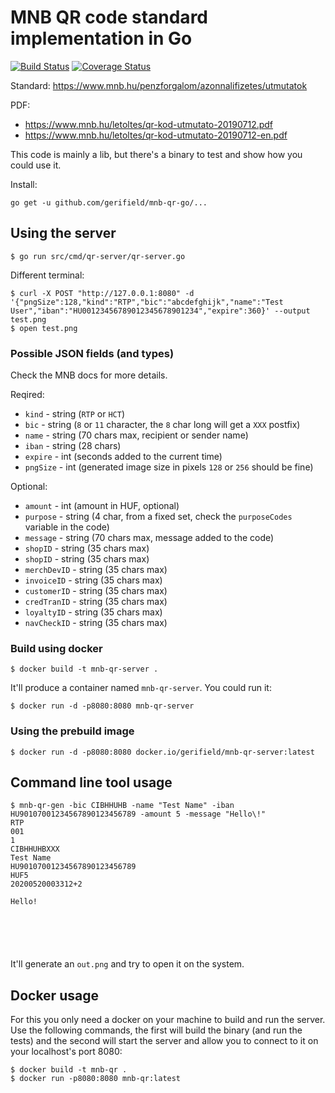 # MNB QR code standard implementation in Go

[![Build Status](https://travis-ci.org/Gerifield/mnb-qr-go.svg?branch=master)](https://travis-ci.org/Gerifield/mnb-qr-go)
[![Coverage Status](https://coveralls.io/repos/github/Gerifield/mnb-qr-go/badge.svg?branch=master)](https://coveralls.io/github/Gerifield/mnb-qr-go?branch=master)

Standard: https://www.mnb.hu/penzforgalom/azonnalifizetes/utmutatok

PDF:
- https://www.mnb.hu/letoltes/qr-kod-utmutato-20190712.pdf
- https://www.mnb.hu/letoltes/qr-kod-utmutato-20190712-en.pdf

This code is mainly a lib, but there's a binary to test and show how you could use it.

Install:
```
go get -u github.com/gerifield/mnb-qr-go/...
```

## Using the server

```
$ go run src/cmd/qr-server/qr-server.go
```

Different terminal:
```
$ curl -X POST "http://127.0.0.1:8080" -d '{"pngSize":128,"kind":"RTP","bic":"abcdefghijk","name":"Test User","iban":"HU00123456789012345678901234","expire":360}' --output test.png
$ open test.png
```

### Possible JSON fields (and types)

Check the MNB docs for more details.

Reqired:
- `kind` - string (`RTP` or `HCT`)
- `bic` - string (`8` or `11` character, the `8` char long will get a `XXX` postfix)
- `name` - string (70 chars max, recipient or sender name)
- `iban` - string (28 chars)
- `expire` - int (seconds added to the current time)
- `pngSize` - int (generated image size in pixels `128` or `256` should be fine)

Optional:
- `amount` - int (amount in HUF, optional)
- `purpose` - string (4 char, from a fixed set, check the `purposeCodes` variable in the code)
- `message` - string (70 chars max, message added to the code)
- `shopID` - string (35 chars max)
- `shopID` - string (35 chars max)
- `merchDevID` - string (35 chars max)
- `invoiceID` - string (35 chars max)
- `customerID` - string (35 chars max)
- `credTranID` - string (35 chars max)
- `loyaltyID` - string (35 chars max)
- `navCheckID` - string (35 chars max)

### Build using docker

```
$ docker build -t mnb-qr-server .
```

It'll produce a container named `mnb-qr-server`. You could run it:
```
$ docker run -d -p8080:8080 mnb-qr-server
```

### Using the prebuild image

```
$ docker run -d -p8080:8080 docker.io/gerifield/mnb-qr-server:latest
```

## Command line tool usage
```
$ mnb-qr-gen -bic CIBHHUHB -name "Test Name" -iban HU90107001234567890123456789 -amount 5 -message "Hello\!"
RTP
001
1
CIBHHUHBXXX
Test Name
HU90107001234567890123456789
HUF5
20200520003312+2

Hello!






```

It'll generate an `out.png` and try to open it on the system.


## Docker usage

For this you only need a docker on your machine to build and run the server.
Use the following commands, the first will build the binary (and run the tests) and the second will start the server
and allow you to connect to it on your localhost's port 8080: 

```
$ docker build -t mnb-qr .
$ docker run -p8080:8080 mnb-qr:latest
```
